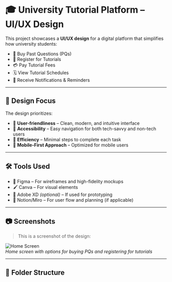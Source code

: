 # 🎓 University Tutorial Platform – UI/UX Design

This project showcases a **UI/UX design** for a digital platform that simplifies how university students:

- 📘 Buy Past Questions (PQs)  
- 📝 Register for Tutorials  
- 💳 Pay Tutorial Fees  
- 🗓️ View Tutorial Schedules  
- 📨 Receive Notifications & Reminders

---

## 🎨 Design Focus

The design prioritizes:

- 🔹 **User-friendliness** – Clean, modern, and intuitive interface  
- 🔹 **Accessibility** – Easy navigation for both tech-savvy and non-tech users  
- 🔹 **Efficiency** – Minimal steps to complete each task  
- 🔹 **Mobile-First Approach** – Optimized for mobile users  

---

## 🛠️ Tools Used

- 📐 Figma – For wireframes and high-fidelity mockups  
- 🖌️ Canva – For visual elements  
- 📁 Adobe XD *(optional)* – If used for prototyping  
- 🧠 Notion/Miro – For user flow and planning (if applicable)

---

## 📷 Screenshots

> This is a screenshot of the design:

![Home Screen](./screenshots/home.png)  
*Home screen with options for buying PQs and registering for tutorials*

---

## 📁 Folder Structure

